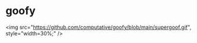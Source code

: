 # goofy

<img src="https://github.com/computative/goofy/blob/main/supergoof.gif", style="width=30%;" />
